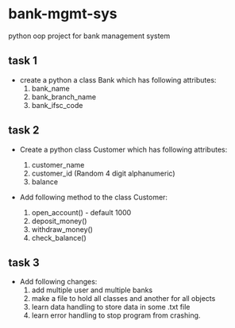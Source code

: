 # bank-mgmt-sys
python oop project for bank management system

## task 1
- create a python a class Bank which has following attributes:
    1. bank_name
    2. bank_branch_name
    3. bank_ifsc_code

## task 2
- Create a python class Customer which has following attributes:
    1. customer_name
    2. customer_id (Random 4 digit alphanumeric)
    3. balance

- Add following method to the class Customer:
    1. open_account() - default 1000
    2. deposit_money()
    3. withdraw_money()
    4. check_balance()

## task 3
- Add following changes:
    1. add multiple user and multiple banks
    2. make a file to hold all classes and another for all objects
    3. learn data handling to store data in some .txt file
    4. learn error handling to stop program from crashing.
